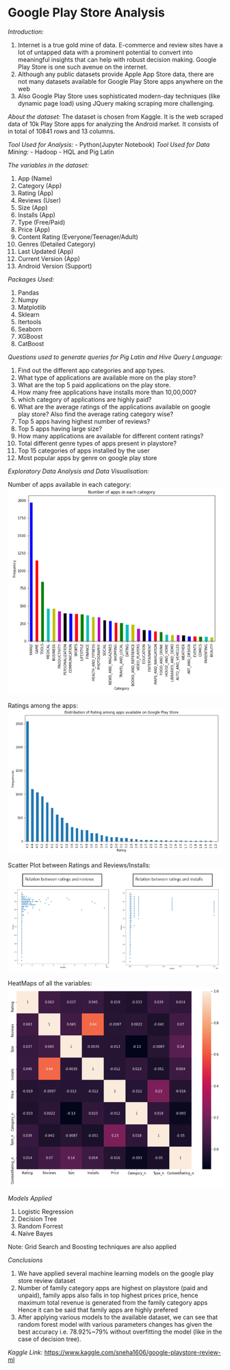 # Google Play Store Analysis

*Introduction:*

1) Internet is a true gold mine of data. E-commerce and review sites have a lot of untapped data with a prominent potential to convert into meaningful insights that can help with robust decision making.
Google Play Store is one such avenue on the internet.
2) Although any public datasets provide Apple App Store data, there are not many datasets available for Google Play Store apps anywhere on the web
3) Also Google Play Store uses sophisticated modern-day techniques (like dynamic page load) using JQuery making scraping more challenging.

*About the dataset:* The dataset is chosen from Kaggle. It is the web scraped data of 10k Play Store apps for analyzing the Android market. It consists of in total of 10841 rows and 13 columns.

*Tool Used for Analysis:* - Python(Jupyter Notebook)
*Tool Used for Data Mining:* - Hadoop - HQL and Pig Latin

*The variables in the dataset:*
1) App (Name)
2) Category (App)
3) Rating (App)
4) Reviews (User)
5) Size (App)
6) Installs (App)
7) Type (Free/Paid)
8) Price (App)
9) Content Rating (Everyone/Teenager/Adult)
10) Genres (Detailed Category)
11) Last Updated (App)
12) Current Version (App)
13) Android Version (Support)


*Packages Used:*
1) Pandas
2) Numpy
3) Matplotlib
4) Sklearn
5) Itertools
6) Seaborn
7) XGBoost
8) CatBoost

*Questions used to generate queries for Pig Latin and Hive Query Language:*
1) Find out the different app categories and app types.
2) What type of applications are available more on the play store?
3) What are the top 5 paid applications on the play store.
4) How many free applications have installs more than 10,00,000?
5) which category of applications are highly paid? 
6) What are the average ratings of the applications available on google play store? Also find the average rating category wise? 
7) Top 5 apps having highest number of reviews?
8) Top 5 apps having large size?
9) How many applications are available for different content ratings?
10) Total different genre types of apps present in playstore?
11) Top 15 categories of apps installed by the user
12) Most popular apps by genre on google play store


*Exploratory Data Analysis and Data Visualisation:*

Number of apps available in each category:
![](https://github.com/sneha1606/GooglePlayStore/blob/main/Visualisation/Number%20of%20Apps%20in%20Each%20Category.PNG)

Ratings among the apps:
![](https://github.com/sneha1606/GooglePlayStore/blob/main/Visualisation/Rating%20among%20various%20apps.PNG)

Scatter Plot between Ratings and Reviews/Installs:
![](https://github.com/sneha1606/GooglePlayStore/blob/main/Visualisation/Image3.PNG)

HeatMaps of all the variables:
![](https://github.com/sneha1606/GooglePlayStore/blob/main/Visualisation/Heatmap.PNG)

*Models Applied*
1) Logistic Regression
2) Decision Tree
3) Random Forrest
4) Naive Bayes

Note: Grid Search and Boosting techniques are also applied


*Conclusions*
1. We have applied several machine learning models on the google play store review dataset
2. Number of family category apps are highest on playstore (paid and unpaid), family apps also falls in top highest prices price, hence maximum total revenue is generated from the family category apps
Hence it can be said that family apps are highly prefered
3. After applying various models to the available dataset, we can see that random forest model with various parameters changes has given the best accuracy i.e. 78.92%~79% without overfitting the model (like in the case of decision tree).

*Kaggle Link:* https://www.kaggle.com/sneha1606/google-playstore-review-ml
